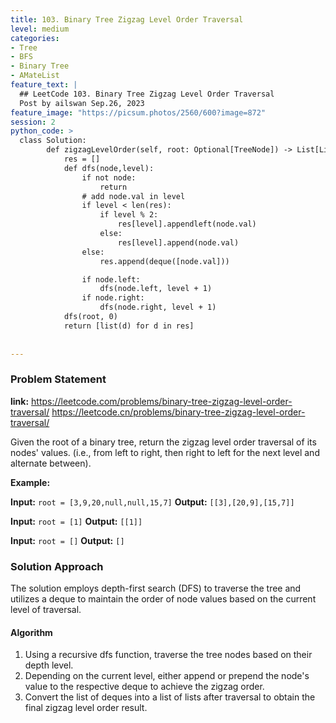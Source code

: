 ```yaml
---
title: 103. Binary Tree Zigzag Level Order Traversal
level: medium
categories:
- Tree
- BFS
- Binary Tree
- AMateList
feature_text: |
  ## LeetCode 103. Binary Tree Zigzag Level Order Traversal
  Post by ailswan Sep.26, 2023
feature_image: "https://picsum.photos/2560/600?image=872"
session: 2
python_code: >
  class Solution:
        def zigzagLevelOrder(self, root: Optional[TreeNode]) -> List[List[int]]:
            res = []
            def dfs(node,level):
                if not node:
                    return
                # add node.val in level
                if level < len(res):
                    if level % 2:
                        res[level].appendleft(node.val)
                    else:
                        res[level].append(node.val)
                else:
                    res.append(deque([node.val]))

                if node.left:
                    dfs(node.left, level + 1)
                if node.right:
                    dfs(node.right, level + 1)
            dfs(root, 0)
            return [list(d) for d in res]
                         
   
---
```


### Problem Statement
**link:**
https://leetcode.com/problems/binary-tree-zigzag-level-order-traversal/
https://leetcode.cn/problems/binary-tree-zigzag-level-order-traversal/

Given the root of a binary tree, return the zigzag level order traversal of its nodes' values. (i.e., from left to right, then right to left for the next level and alternate between).


**Example:**

**Input:** `root = [3,9,20,null,null,15,7]`
**Output:** `[[3],[20,9],[15,7]]`
 
**Input:** `root = [1]`
**Output:** `[[1]]`
 
**Input:** `root = []`
**Output:** `[]`
 
### Solution Approach
The solution employs depth-first search (DFS) to traverse the tree and utilizes a deque to maintain the order of node values based on the current level of traversal.
 
#### Algorithm
 
1. Using a recursive dfs function, traverse the tree nodes based on their depth level.
2. Depending on the current level, either append or prepend the node's value to the respective deque to achieve the zigzag order.
3. Convert the list of deques into a list of lists after traversal to obtain the final zigzag level order result.